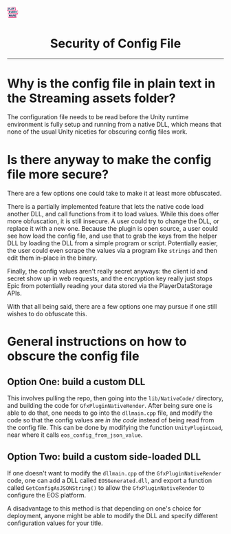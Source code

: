 <a href="/README.md"><img src="/com.playeveryware.eos/Documentation~/images/PlayEveryWareLogo.gif" alt="README.md" width="5%"/></a>

# <div align="center">Security of Config File</div>
---

# Why is the config file in plain text in the Streaming assets folder?
The configuration file needs to be read before the Unity runtime environment is fully setup and running from a native DLL, which means that none of the usual Unity niceties for obscuring config files work.

# Is there anyway to make the config file more secure?
There are a few options one could take to make it at least more obfuscated.

There is a partially implemented feature that lets the native code load another DLL, and call functions from it to load values.
While this does offer more obfuscation, it is still insecure. A user could try to change the DLL, or replace it with a new one. 
Because the plugin is open source, a user could see how load the config file, and use that to grab the keys from the helper DLL by
loading the DLL from a simple program or script. Potentially easier, the user could even scrape the values via a program like `strings`
and then edit them in-place in the binary.

Finally, the config values aren't really secret anyways: the client id and secret show up in web requests, and the 
encryption key really just stops Epic from potentially reading your data stored via the PlayerDataStorage APIs.

With that all being said, there are a few options one may pursue if one still wishes to do obfuscate this.

# General instructions on how to obscure the config file

## Option One: build a custom DLL
This involves pulling the repo, then going into the `lib/NativeCode/` directory, and building the code for `GfxPluginNativeRender`.
After being sure one is able to do that, one needs to go into the `dllmain.cpp` file, and modify the code so that the config values 
are _in the code_ instead of being read from the config file. This can be done by modifying the function `UnityPluginLoad`, near where it calls 
`eos_config_from_json_value`.

## Option Two: build a custom side-loaded DLL
If one doesn't want to modify the `dllmain.cpp` of the `GfxPluginNativeRender` code, one can add a DLL
called `EOSGenerated.dll`, and export a function called `GetConfigAsJSONString()` to allow the `GfxPluginNativeRender`
to configure the EOS platform.

A disadvantage to this method is that depending on one's choice for deployment, anyone might be able to modify the 
DLL and specify different configuration values for your title.
